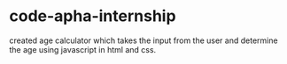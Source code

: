 # code-apha-internship
created  age calculator which takes the input from the user and determine the age using javascript in html and css.
